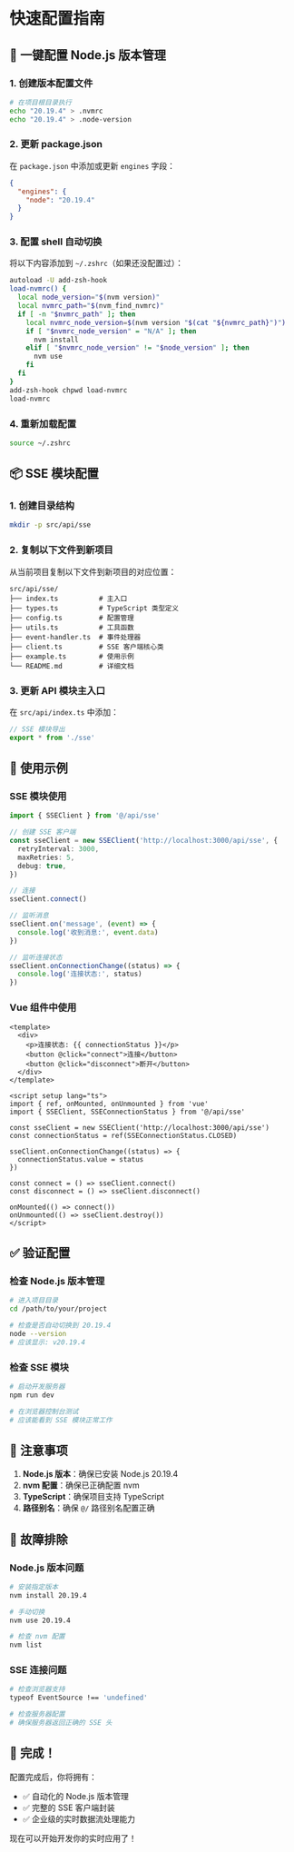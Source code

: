 # 快速配置指南

## 🚀 一键配置 Node.js 版本管理

### 1. 创建版本配置文件

```bash
# 在项目根目录执行
echo "20.19.4" > .nvmrc
echo "20.19.4" > .node-version
```

### 2. 更新 package.json

在 `package.json` 中添加或更新 `engines` 字段：

```json
{
  "engines": {
    "node": "20.19.4"
  }
}
```

### 3. 配置 shell 自动切换

将以下内容添加到 `~/.zshrc`（如果还没配置过）：

```bash
autoload -U add-zsh-hook
load-nvmrc() {
  local node_version="$(nvm version)"
  local nvmrc_path="$(nvm_find_nvmrc)"
  if [ -n "$nvmrc_path" ]; then
    local nvmrc_node_version=$(nvm version "$(cat "${nvmrc_path}")")
    if [ "$nvmrc_node_version" = "N/A" ]; then
      nvm install
    elif [ "$nvmrc_node_version" != "$node_version" ]; then
      nvm use
    fi
  fi
}
add-zsh-hook chpwd load-nvmrc
load-nvmrc
```

### 4. 重新加载配置

```bash
source ~/.zshrc
```

## 📦 SSE 模块配置

### 1. 创建目录结构

```bash
mkdir -p src/api/sse
```

### 2. 复制以下文件到新项目

从当前项目复制以下文件到新项目的对应位置：

```
src/api/sse/
├── index.ts          # 主入口
├── types.ts          # TypeScript 类型定义
├── config.ts         # 配置管理
├── utils.ts          # 工具函数
├── event-handler.ts  # 事件处理器
├── client.ts         # SSE 客户端核心类
├── example.ts        # 使用示例
└── README.md         # 详细文档
```

### 3. 更新 API 模块主入口

在 `src/api/index.ts` 中添加：

```typescript
// SSE 模块导出
export * from './sse'
```

## 🎯 使用示例

### SSE 模块使用

```typescript
import { SSEClient } from '@/api/sse'

// 创建 SSE 客户端
const sseClient = new SSEClient('http://localhost:3000/api/sse', {
  retryInterval: 3000,
  maxRetries: 5,
  debug: true,
})

// 连接
sseClient.connect()

// 监听消息
sseClient.on('message', (event) => {
  console.log('收到消息:', event.data)
})

// 监听连接状态
sseClient.onConnectionChange((status) => {
  console.log('连接状态:', status)
})
```

### Vue 组件中使用

```vue
<template>
  <div>
    <p>连接状态: {{ connectionStatus }}</p>
    <button @click="connect">连接</button>
    <button @click="disconnect">断开</button>
  </div>
</template>

<script setup lang="ts">
import { ref, onMounted, onUnmounted } from 'vue'
import { SSEClient, SSEConnectionStatus } from '@/api/sse'

const sseClient = new SSEClient('http://localhost:3000/api/sse')
const connectionStatus = ref(SSEConnectionStatus.CLOSED)

sseClient.onConnectionChange((status) => {
  connectionStatus.value = status
})

const connect = () => sseClient.connect()
const disconnect = () => sseClient.disconnect()

onMounted(() => connect())
onUnmounted(() => sseClient.destroy())
</script>
```

## ✅ 验证配置

### 检查 Node.js 版本管理

```bash
# 进入项目目录
cd /path/to/your/project

# 检查是否自动切换到 20.19.4
node --version
# 应该显示: v20.19.4
```

### 检查 SSE 模块

```bash
# 启动开发服务器
npm run dev

# 在浏览器控制台测试
# 应该能看到 SSE 模块正常工作
```

## 📝 注意事项

1. **Node.js 版本**：确保已安装 Node.js 20.19.4
2. **nvm 配置**：确保已正确配置 nvm
3. **TypeScript**：确保项目支持 TypeScript
4. **路径别名**：确保 `@/` 路径别名配置正确

## 🔧 故障排除

### Node.js 版本问题

```bash
# 安装指定版本
nvm install 20.19.4

# 手动切换
nvm use 20.19.4

# 检查 nvm 配置
nvm list
```

### SSE 连接问题

```bash
# 检查浏览器支持
typeof EventSource !== 'undefined'

# 检查服务器配置
# 确保服务器返回正确的 SSE 头
```

## 🎉 完成！

配置完成后，你将拥有：

- ✅ 自动化的 Node.js 版本管理
- ✅ 完整的 SSE 客户端封装
- ✅ 企业级的实时数据流处理能力

现在可以开始开发你的实时应用了！
